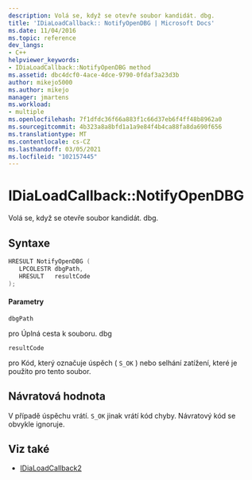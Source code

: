 ```yaml
---
description: Volá se, když se otevře soubor kandidát. dbg.
title: 'IDiaLoadCallback:: NotifyOpenDBG | Microsoft Docs'
ms.date: 11/04/2016
ms.topic: reference
dev_langs:
- C++
helpviewer_keywords:
- IDiaLoadCallback::NotifyOpenDBG method
ms.assetid: dbc4dcf0-4ace-4dce-9790-0fdaf3a23d3b
author: mikejo5000
ms.author: mikejo
manager: jmartens
ms.workload:
- multiple
ms.openlocfilehash: 7f1dfdc36f66a883f1c66d37eb6f4ff48b8962a0
ms.sourcegitcommit: 4b323a8a8bfd1a1a9e84f4b4ca88fa8da690f656
ms.translationtype: MT
ms.contentlocale: cs-CZ
ms.lasthandoff: 03/05/2021
ms.locfileid: "102157445"
---
```

# <a name="idialoadcallbacknotifyopendbg"></a>IDiaLoadCallback::NotifyOpenDBG
Volá se, když se otevře soubor kandidát. dbg.

## <a name="syntax"></a>Syntaxe

```C++
HRESULT NotifyOpenDBG ( 
   LPCOLESTR dbgPath,
   HRESULT   resultCode
);
```

#### <a name="parameters"></a>Parametry
 `dbgPath`

pro Úplná cesta k souboru. dbg

 `resultCode`

pro Kód, který označuje úspěch ( `S_OK` ) nebo selhání zatížení, které je použito pro tento soubor.

## <a name="return-value"></a>Návratová hodnota
 V případě úspěchu vrátí. `S_OK` jinak vrátí kód chyby. Návratový kód se obvykle ignoruje.

## <a name="see-also"></a>Viz také
- [IDiaLoadCallback2](../../debugger/debug-interface-access/idialoadcallback2.md)
